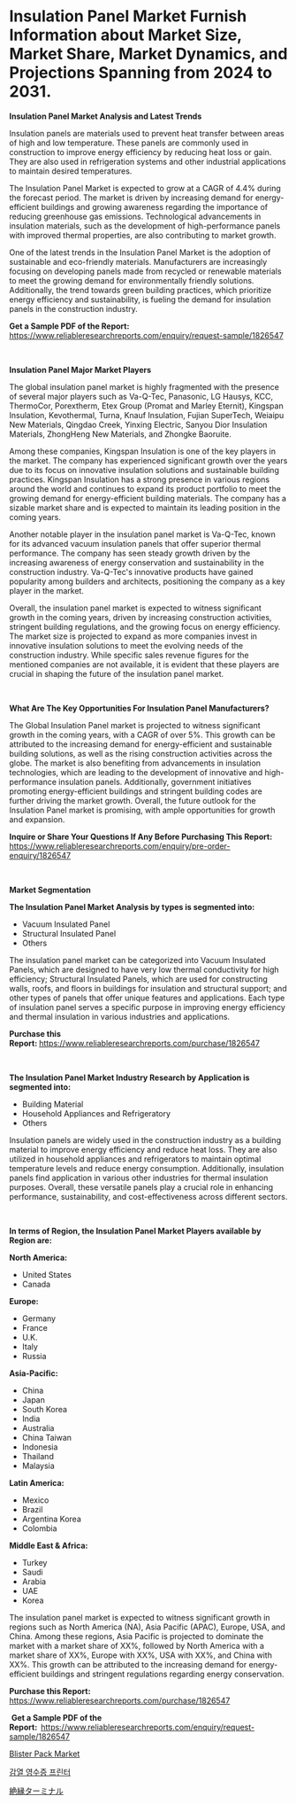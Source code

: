 <p><h1>Insulation Panel Market Furnish Information about Market Size, Market Share, Market Dynamics, and Projections Spanning from 2024 to 2031.</h1></p><p><strong>Insulation Panel Market Analysis and Latest Trends</strong></p>
<p><p>Insulation panels are materials used to prevent heat transfer between areas of high and low temperature. These panels are commonly used in construction to improve energy efficiency by reducing heat loss or gain. They are also used in refrigeration systems and other industrial applications to maintain desired temperatures.</p><p>The Insulation Panel Market is expected to grow at a CAGR of 4.4% during the forecast period. The market is driven by increasing demand for energy-efficient buildings and growing awareness regarding the importance of reducing greenhouse gas emissions. Technological advancements in insulation materials, such as the development of high-performance panels with improved thermal properties, are also contributing to market growth.</p><p>One of the latest trends in the Insulation Panel Market is the adoption of sustainable and eco-friendly materials. Manufacturers are increasingly focusing on developing panels made from recycled or renewable materials to meet the growing demand for environmentally friendly solutions. Additionally, the trend towards green building practices, which prioritize energy efficiency and sustainability, is fueling the demand for insulation panels in the construction industry.</p></p>
<p><strong>Get a Sample PDF of the Report:&nbsp;</strong> <a href="https://www.reliableresearchreports.com/enquiry/request-sample/1826547">https://www.reliableresearchreports.com/enquiry/request-sample/1826547</a></p>
<p>&nbsp;</p>
<p><strong>Insulation Panel Major Market Players</strong></p>
<p><p>The global insulation panel market is highly fragmented with the presence of several major players such as Va-Q-Tec, Panasonic, LG Hausys, KCC, ThermoCor, Porextherm, Etex Group (Promat and Marley Eternit), Kingspan Insulation, Kevothermal, Turna, Knauf Insulation, Fujian SuperTech, Weiaipu New Materials, Qingdao Creek, Yinxing Electric, Sanyou Dior Insulation Materials, ZhongHeng New Materials, and Zhongke Baoruite.</p><p>Among these companies, Kingspan Insulation is one of the key players in the market. The company has experienced significant growth over the years due to its focus on innovative insulation solutions and sustainable building practices. Kingspan Insulation has a strong presence in various regions around the world and continues to expand its product portfolio to meet the growing demand for energy-efficient building materials. The company has a sizable market share and is expected to maintain its leading position in the coming years.</p><p>Another notable player in the insulation panel market is Va-Q-Tec, known for its advanced vacuum insulation panels that offer superior thermal performance. The company has seen steady growth driven by the increasing awareness of energy conservation and sustainability in the construction industry. Va-Q-Tec's innovative products have gained popularity among builders and architects, positioning the company as a key player in the market.</p><p>Overall, the insulation panel market is expected to witness significant growth in the coming years, driven by increasing construction activities, stringent building regulations, and the growing focus on energy efficiency. The market size is projected to expand as more companies invest in innovative insulation solutions to meet the evolving needs of the construction industry. While specific sales revenue figures for the mentioned companies are not available, it is evident that these players are crucial in shaping the future of the insulation panel market.</p></p>
<p>&nbsp;</p>
<p><strong>What Are The Key Opportunities For Insulation Panel Manufacturers?</strong></p>
<p><p>The Global Insulation Panel market is projected to witness significant growth in the coming years, with a CAGR of over 5%. This growth can be attributed to the increasing demand for energy-efficient and sustainable building solutions, as well as the rising construction activities across the globe. The market is also benefiting from advancements in insulation technologies, which are leading to the development of innovative and high-performance insulation panels. Additionally, government initiatives promoting energy-efficient buildings and stringent building codes are further driving the market growth. Overall, the future outlook for the Insulation Panel market is promising, with ample opportunities for growth and expansion.</p></p>
<p><strong>Inquire or Share Your Questions If Any Before Purchasing This Report:</strong> <a href="https://www.reliableresearchreports.com/enquiry/pre-order-enquiry/1826547">https://www.reliableresearchreports.com/enquiry/pre-order-enquiry/1826547</a></p>
<p>&nbsp;</p>
<p><strong>Market Segmentation</strong></p>
<p><strong>The Insulation Panel Market Analysis by types is segmented into:</strong></p>
<p><ul><li>Vacuum Insulated Panel</li><li>Structural Insulated Panel</li><li>Others</li></ul></p>
<p><p>The insulation panel market can be categorized into Vacuum Insulated Panels, which are designed to have very low thermal conductivity for high efficiency; Structural Insulated Panels, which are used for constructing walls, roofs, and floors in buildings for insulation and structural support; and other types of panels that offer unique features and applications. Each type of insulation panel serves a specific purpose in improving energy efficiency and thermal insulation in various industries and applications.</p></p>
<p><strong>Purchase this Report:&nbsp;</strong><a href="https://www.reliableresearchreports.com/purchase/1826547">https://www.reliableresearchreports.com/purchase/1826547</a></p>
<p>&nbsp;</p>
<p><strong>The Insulation Panel Market Industry Research by Application is segmented into:</strong></p>
<p><ul><li>Building Material</li><li>Household Appliances and Refrigeratory</li><li>Others</li></ul></p>
<p><p>Insulation panels are widely used in the construction industry as a building material to improve energy efficiency and reduce heat loss. They are also utilized in household appliances and refrigerators to maintain optimal temperature levels and reduce energy consumption. Additionally, insulation panels find application in various other industries for thermal insulation purposes. Overall, these versatile panels play a crucial role in enhancing performance, sustainability, and cost-effectiveness across different sectors.</p></p>
<p>&nbsp;</p>
<p><strong>In terms of Region, the Insulation Panel Market Players available by Region are:</strong></p>
<p>
    <p> <strong> North America: </strong>
        <ul>
            <li>United States</li>
            <li>Canada</li>
        </ul>
        </p> 
    <p> <strong> Europe: </strong>
        <ul>
            <li>Germany</li>
            <li>France</li>
            <li>U.K.</li>
            <li>Italy</li>
            <li>Russia</li>
        </ul>
        </p> 
    <p> <strong> Asia-Pacific: </strong>
        <ul>
            <li>China</li>
            <li>Japan</li>
            <li>South Korea</li>
            <li>India</li>
            <li>Australia</li>
            <li>China Taiwan</li>
            <li>Indonesia</li>
            <li>Thailand</li>
            <li>Malaysia</li>
        </ul>
        </p> 
    <p> <strong> Latin America: </strong>
        <ul>
            <li>Mexico</li>
            <li>Brazil</li>
            <li>Argentina Korea</li>
            <li>Colombia</li>
        </ul>
        </p> 
    <p> <strong> Middle East & Africa: </strong>
        <ul>
            <li>Turkey</li>
            <li>Saudi</li>
            <li>Arabia</li>
            <li>UAE</li>
            <li>Korea</li>
        </ul>
    </p>
    </p>
<p><p>The insulation panel market is expected to witness significant growth in regions such as North America (NA), Asia Pacific (APAC), Europe, USA, and China. Among these regions, Asia Pacific is projected to dominate the market with a market share of XX%, followed by North America with a market share of XX%, Europe with XX%, USA with XX%, and China with XX%. This growth can be attributed to the increasing demand for energy-efficient buildings and stringent regulations regarding energy conservation.</p></p>
<p><strong>Purchase this Report: </strong><a href="https://www.reliableresearchreports.com/purchase/1826547">https://www.reliableresearchreports.com/purchase/1826547</a></p>
<p>&nbsp;<strong>Get a Sample PDF of the Report:&nbsp;&nbsp;</strong><a href="https://www.reliableresearchreports.com/enquiry/request-sample/1826547">https://www.reliableresearchreports.com/enquiry/request-sample/1826547</a></p>
<p><strong></strong></p>
<p><p><a href="https://github.com/JameTravis/Market-Research-Report-List-4/blob/main/blister-pack-market.md">Blister Pack Market</a></p><p><a href="https://github.com/laholand/Market-Research-Report-List-2/blob/main/2591689191658.md">감열 영수증 프린터</a></p><p><a href="https://github.com/mohamedbakry57/Market-Research-Report-List-2/blob/main/3782125191903.md">絶縁ターミナル</a></p></p>